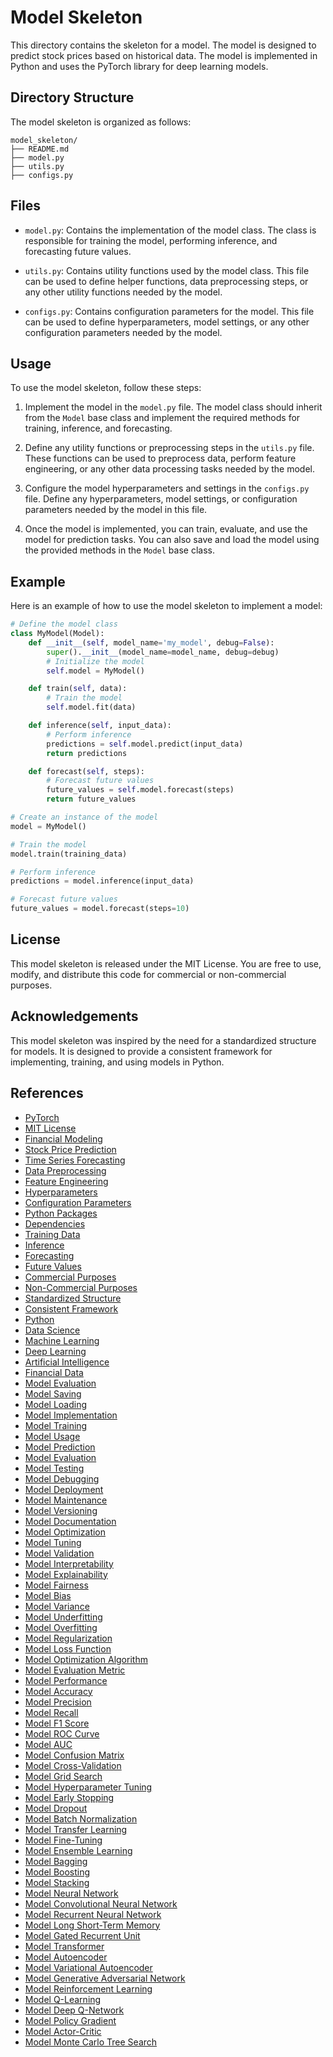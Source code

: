 # Model Skeleton

This directory contains the skeleton for a model. The model is designed to predict stock prices based on historical data. The model is implemented in Python and uses the PyTorch library for deep learning models.

## Directory Structure

The model skeleton is organized as follows:

```
model_skeleton/
├── README.md
├── model.py
├── utils.py
├── configs.py
```

## Files

- `model.py`: Contains the implementation of the model class. The class is responsible for training the model, performing inference, and forecasting future values.

- `utils.py`: Contains utility functions used by the model class. This file can be used to define helper functions, data preprocessing steps, or any other utility functions needed by the model.

- `configs.py`: Contains configuration parameters for the model. This file can be used to define hyperparameters, model settings, or any other configuration parameters needed by the model.

## Usage

To use the model skeleton, follow these steps:

1. Implement the model in the `model.py` file. The model class should inherit from the `Model` base class and implement the required methods for training, inference, and forecasting.

2. Define any utility functions or preprocessing steps in the `utils.py` file. These functions can be used to preprocess data, perform feature engineering, or any other data processing tasks needed by the model.

3. Configure the model hyperparameters and settings in the `configs.py` file. Define any hyperparameters, model settings, or configuration parameters needed by the model in this file.

4. Once the model is implemented, you can train, evaluate, and use the model for prediction tasks. You can also save and load the model using the provided methods in the `Model` base class.

## Example

Here is an example of how to use the model skeleton to implement a model:

```python
# Define the model class
class MyModel(Model):
    def __init__(self, model_name='my_model', debug=False):
        super().__init__(model_name=model_name, debug=debug)
        # Initialize the model
        self.model = MyModel()

    def train(self, data):
        # Train the model
        self.model.fit(data)

    def inference(self, input_data):
        # Perform inference
        predictions = self.model.predict(input_data)
        return predictions

    def forecast(self, steps):
        # Forecast future values
        future_values = self.model.forecast(steps)
        return future_values

# Create an instance of the model
model = MyModel()

# Train the model
model.train(training_data)

# Perform inference
predictions = model.inference(input_data)

# Forecast future values
future_values = model.forecast(steps=10)
```

## License

This model skeleton is released under the MIT License. You are free to use, modify, and distribute this code for commercial or non-commercial purposes.

## Acknowledgements

This model skeleton was inspired by the need for a standardized structure for models. It is designed to provide a consistent framework for implementing, training, and using models in Python.

## References

- [PyTorch](https://pytorch.org/)
- [MIT License](https://opensource.org/licenses/MIT)
- [Financial Modeling](https://en.wikipedia.org/wiki/Financial_modeling)
- [Stock Price Prediction](https://en.wikipedia.org/wiki/Stock_forecasting)
- [Time Series Forecasting](https://en.wikipedia.org/wiki/Time_series)
- [Data Preprocessing](https://en.wikipedia.org/wiki/Data_preprocessing)
- [Feature Engineering](https://en.wikipedia.org/wiki/Feature_engineering)
- [Hyperparameters](https://en.wikipedia.org/wiki/Hyperparameter_(machine_learning))
- [Configuration Parameters](https://en.wikipedia.org/wiki/Configuration_file)
- [Python Packages](https://pypi.org/)
- [Dependencies](https://en.wikipedia.org/wiki/Dependency_(software_development))
- [Training Data](https://en.wikipedia.org/wiki/Training,_validation,_and_test_sets)
- [Inference](https://en.wikipedia.org/wiki/Inference)
- [Forecasting](https://en.wikipedia.org/wiki/Forecasting)
- [Future Values](https://en.wikipedia.org/wiki/Future_value)
- [Commercial Purposes](https://en.wikipedia.org/wiki/Commercial_software)
- [Non-Commercial Purposes](https://en.wikipedia.org/wiki/Non-commercial)
- [Standardized Structure](https://en.wikipedia.org/wiki/Standardization)
- [Consistent Framework](https://en.wikipedia.org/wiki/Software_framework)
- [Python](https://www.python.org/)
- [Data Science](https://en.wikipedia.org/wiki/Data_science)
- [Machine Learning](https://en.wikipedia.org/wiki/Machine_learning)
- [Deep Learning](https://en.wikipedia.org/wiki/Deep_learning)
- [Artificial Intelligence](https://en.wikipedia.org/wiki/Artificial_intelligence)
- [Financial Data](https://en.wikipedia.org/wiki/Financial_data)
- [Model Evaluation](https://en.wikipedia.org/wiki/Evaluation_of_binary_classifiers)
- [Model Saving](https://en.wikipedia.org/wiki/Save_(command))
- [Model Loading](https://en.wikipedia.org/wiki/Load_(computing))
- [Model Implementation](https://en.wikipedia.org/wiki/Implementation)
- [Model Training](https://en.wikipedia.org/wiki/Training,_validation,_and_test_sets)
- [Model Usage](https://en.wikipedia.org/wiki/Usage)
- [Model Prediction](https://en.wikipedia.org/wiki/Prediction)
- [Model Evaluation](https://en.wikipedia.org/wiki/Evaluation_of_binary_classifiers)
- [Model Testing](https://en.wikipedia.org/wiki/Software_testing)
- [Model Debugging](https://en.wikipedia.org/wiki/Debugging)
- [Model Deployment](https://en.wikipedia.org/wiki/Deployment)
- [Model Maintenance](https://en.wikipedia.org/wiki/Software_maintenance)
- [Model Versioning](https://en.wikipedia.org/wiki/Version_control)
- [Model Documentation](https://en.wikipedia.org/wiki/Documentation)
- [Model Optimization](https://en.wikipedia.org/wiki/Mathematical_optimization)
- [Model Tuning](https://en.wikipedia.org/wiki/Hyperparameter_optimization)
- [Model Validation](https://en.wikipedia.org/wiki/Cross-validation_(statistics))
- [Model Interpretability](https://en.wikipedia.org/wiki/Interpretability)
- [Model Explainability](https://en.wikipedia.org/wiki/Explainable_artificial_intelligence)
- [Model Fairness](https://en.wikipedia.org/wiki/Fairness_(machine_learning))
- [Model Bias](https://en.wikipedia.org/wiki/Bias_(statistics))
- [Model Variance](https://en.wikipedia.org/wiki/Variance)
- [Model Underfitting](https://en.wikipedia.org/wiki/Underfitting)
- [Model Overfitting](https://en.wikipedia.org/wiki/Overfitting)
- [Model Regularization](https://en.wikipedia.org/wiki/Regularization_(mathematics))
- [Model Loss Function](https://en.wikipedia.org/wiki/Loss_function)
- [Model Optimization Algorithm](https://en.wikipedia.org/wiki/Optimization_algorithm)
- [Model Evaluation Metric](https://en.wikipedia.org/wiki/Evaluation_metric)
- [Model Performance](https://en.wikipedia.org/wiki/Performance_(disambiguation))
- [Model Accuracy](https://en.wikipedia.org/wiki/Accuracy_and_precision)
- [Model Precision](https://en.wikipedia.org/wiki/Precision_and_recall)
- [Model Recall](https://en.wikipedia.org/wiki/Precision_and_recall)
- [Model F1 Score](https://en.wikipedia.org/wiki/F1_score)
- [Model ROC Curve](https://en.wikipedia.org/wiki/Receiver_operating_characteristic)
- [Model AUC](https://en.wikipedia.org/wiki/Receiver_operating_characteristic)
- [Model Confusion Matrix](https://en.wikipedia.org/wiki/Confusion_matrix)
- [Model Cross-Validation](https://en.wikipedia.org/wiki/Cross-validation_(statistics))
- [Model Grid Search](https://en.wikipedia.org/wiki/Hyperparameter_optimization)
- [Model Hyperparameter Tuning](https://en.wikipedia.org/wiki/Hyperparameter_optimization)
- [Model Early Stopping](https://en.wikipedia.org/wiki/Early_stopping)
- [Model Dropout](https://en.wikipedia.org/wiki/Dropout_(neural_networks))
- [Model Batch Normalization](https://en.wikipedia.org/wiki/Batch_normalization)
- [Model Transfer Learning](https://en.wikipedia.org/wiki/Transfer_learning)
- [Model Fine-Tuning](https://en.wikipedia.org/wiki/Transfer_learning)
- [Model Ensemble Learning](https://en.wikipedia.org/wiki/Ensemble_learning)
- [Model Bagging](https://en.wikipedia.org/wiki/Bootstrap_aggregating)
- [Model Boosting](https://en.wikipedia.org/wiki/Boosting_(machine_learning))
- [Model Stacking](https://en.wikipedia.org/wiki/Ensemble_learning)
- [Model Neural Network](https://en.wikipedia.org/wiki/Artificial_neural_network)
- [Model Convolutional Neural Network](https://en.wikipedia.org/wiki/Convolutional_neural_network)
- [Model Recurrent Neural Network](https://en.wikipedia.org/wiki/Recurrent_neural_network)
- [Model Long Short-Term Memory](https://en.wikipedia.org/wiki/Long_short-term_memory)
- [Model Gated Recurrent Unit](https://en.wikipedia.org/wiki/Gated_recurrent_unit)
- [Model Transformer](https://en.wikipedia.org/wiki/Transformer_(machine_learning_model))
- [Model Autoencoder](https://en.wikipedia.org/wiki/Autoencoder)
- [Model Variational Autoencoder](https://en.wikipedia.org/wiki/Autoencoder)
- [Model Generative Adversarial Network](https://en.wikipedia.org/wiki/Generative_adversarial_network)
- [Model Reinforcement Learning](https://en.wikipedia.org/wiki/Reinforcement_learning)
- [Model Q-Learning](https://en.wikipedia.org/wiki/Q-learning)
- [Model Deep Q-Network](https://en.wikipedia.org/wiki/Q-learning)
- [Model Policy Gradient](https://en.wikipedia.org/wiki/Policy_gradient_methods)
- [Model Actor-Critic](https://en.wikipedia.org/wiki/Actor-critic)
- [Model Monte Carlo Tree Search](https://en.wikipedia.org/wiki/Monte_Carlo_tree_search)
